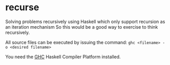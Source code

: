 # recurse
Solving problems recursively using Haskell which only support recursion as an iteration mechanism
So this would be a good way to exercise to think recursively.

All source files can be executed by issuing the command:
`ghc <filename> -o <desired filename>`

You need the [GHC]("https://wiki.haskell.org/Haskell_in_5_steps") Haskell Compiler Platform installed.
